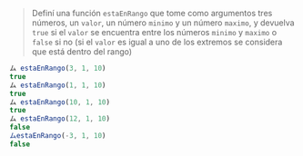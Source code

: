 > Definí una función `estaEnRango` que tome como argumentos tres números, un `valor`, un número `minimo` y un número `maximo`, y devuelva `true` si el `valor` se encuentra entre los números `minimo` y `maximo` o `false` si no (si el `valor` es igual a uno de los extremos se considera que está dentro del rango)
>
```javascript
ム estaEnRango(3, 1, 10)
true
ム estaEnRango(1, 1, 10)
true
ム estaEnRango(10, 1, 10)
true
ム estaEnRango(12, 1, 10)
false
ムestaEnRango(-3, 1, 10)
false
```
